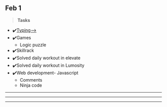## Feb 1 ##
>**Tasks**
- ✔️[Typing-->](keybr.com)
- ✔️Games
    - Logic puzzle
- ✔️Skillrack     
- ✔️Solved daily workout in elevate
- ✔️Solved daily workout in Lumosity
- ✔️Web development- Javascript
    - Comments
    - Ninja code
***
***  
***  